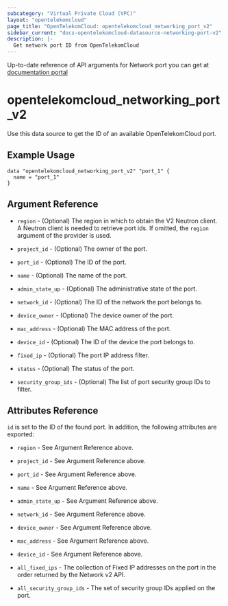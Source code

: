 ```yaml
---
subcategory: "Virtual Private Cloud (VPC)"
layout: "opentelekomcloud"
page_title: "OpenTelekomCloud: opentelekomcloud_networking_port_v2"
sidebar_current: "docs-opentelekomcloud-datasource-networking-port-v2"
description: |-
  Get network port ID from OpenTelekomCloud
---
```


Up-to-date reference of API arguments for Network port you can get at
[documentation portal](https://docs.otc.t-systems.com/virtual-private-cloud/api-ref/native_openstack_neutron_apis_v2.0/port/querying_ports.html#vpc-port02-0001)

# opentelekomcloud_networking_port_v2

Use this data source to get the ID of an available OpenTelekomCloud port.

## Example Usage

```hcl
data "opentelekomcloud_networking_port_v2" "port_1" {
  name = "port_1"
}
```

## Argument Reference

* `region` - (Optional) The region in which to obtain the V2 Neutron client.
  A Neutron client is needed to retrieve port ids. If omitted, the
  `region` argument of the provider is used.

* `project_id` - (Optional) The owner of the port.

* `port_id` - (Optional) The ID of the port.

* `name` - (Optional) The name of the port.

* `admin_state_up` - (Optional) The administrative state of the port.

* `network_id` - (Optional) The ID of the network the port belongs to.

* `device_owner` - (Optional) The device owner of the port.

* `mac_address` - (Optional) The MAC address of the port.

* `device_id` - (Optional) The ID of the device the port belongs to.

* `fixed_ip` - (Optional) The port IP address filter.

* `status` - (Optional) The status of the port.

* `security_group_ids` - (Optional) The list of port security group IDs to filter.

## Attributes Reference

`id` is set to the ID of the found port. In addition, the following attributes are exported:

* `region` - See Argument Reference above.

* `project_id` - See Argument Reference above.

* `port_id` - See Argument Reference above.

* `name` - See Argument Reference above.

* `admin_state_up` - See Argument Reference above.

* `network_id` - See Argument Reference above.

* `device_owner` - See Argument Reference above.

* `mac_address` - See Argument Reference above.

* `device_id` - See Argument Reference above.

* `all_fixed_ips` - The collection of Fixed IP addresses on the port in the
  order returned by the Network v2 API.

* `all_security_group_ids` - The set of security group IDs applied on the port.

